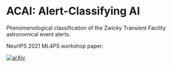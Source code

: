 # ACAI: Alert-Classifying AI

Phenomenological classification of the Zwicky Transient Facility astronomical event alerts.

NeurIPS 2021 ML4PS workshop paper: 

[![arXiv](https://img.shields.io/badge/arXiv-2111.XXXXX-brightgreen)](https://arxiv.org/abs/2111.XXXXX)
